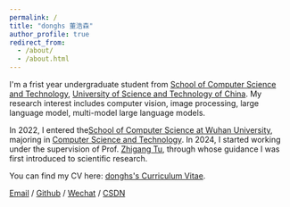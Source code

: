 ```yaml
---
permalink: /
title: "donghs 董浩森"
author_profile: true
redirect_from: 
  - /about/
  - /about.html
---
```


I'm a frist year undergraduate student from [School of Computer Science and Technology](https://cs.ustc.edu.cn/main.htm), [University of Science and Technology of China](https://www.ustc.edu.cn/). My research interest includes computer vision, image processing, large language model, multi-model large language models.

In 2022, I entered the[School of Computer Science at Wuhan University](https://www.whu.edu.cn/), majoring in [Computer Science and Technology](https://cs.whu.edu.cn/). In 2024, I started working under the supervision of Prof. [Zhigang Tu](http://tuzhigang.cn/), through whose guidance I was first introduced to scientific research. 


You can find my CV here: [donghs's Curriculum Vitae](../_pages/cv.pdf).

[Email](dongsh@whu.edu.cn) / [Github](https://github.com/Dhs2004) / [Wechat](../images/wx.jpg) / [CSDN](https://blog.csdn.net/2202_76009199?type=blog)


